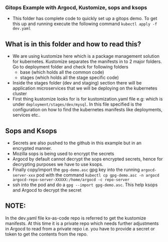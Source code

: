 ### Gitops Example with Argocd, Kustomize, sops and ksops

* This folder has complete code to quickly set up a gitops demo. To get this up and running execute the following command
`kubectl apply -f dev.yaml`

## What is in this folder and how to read this?
*  We are using kustomize here which is a package management solution for kubernetes. Kustomize separates the manifests in to 2 major folders. Go to deployment folder and check for following folders
    - base (which holds all the common code)
    - stages (which holds all the stage specific code)
* Inside the stages folder (dev and staging) section there will be application microservices that we will be deploying on the kubernetes cluster
* First thing kustomize looks for is for kustomization.yaml file e.g: which is under `deployment/stages/dev/mysql`. In this file specified is the configuration on how to find the kubernetes manifests like deployments, services etc..

## Sops and Ksops
* Secrets are also pushed to the github in this example but in an encrypted manner.
* Mozilla sops is being used to encrypt the secrets
* Argocd by default cannot decrypt the sops encrypted secrets, hence for decrypting purposes we have to use ksops. 
* Finally copy/import the `gpg-demo.asc` gpg key into the running `argocd-server-xxx` pod with the command `kubectl cp gpg-demo.asc -n argocd argocd-repo-server-XXXXX:/home/argocd -c repo-server`
* ssh into the pod and do a `gpg --import gpg-demo.asc`. This help ksops and Argocd to decrypt the secret

## NOTE:
In the dev.yaml file kx-as-code repo is referred to get the kustomize manifests. At this time it is a private repo which needs further adjustments in Argocd to read from a private repo i.e. you have to provide a secret or token to get the contents from the repo.